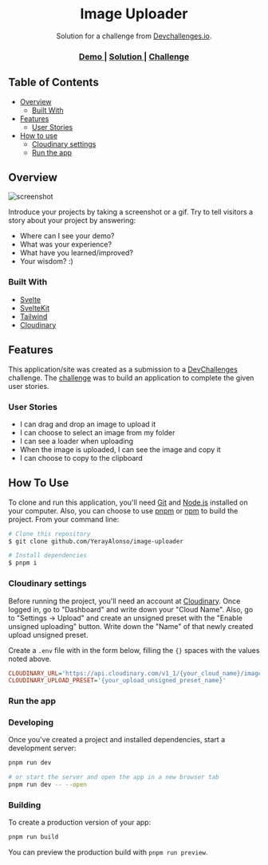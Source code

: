 <h1 align="center">Image Uploader</h1>

<div align="center">
   Solution for a challenge from  <a href="http://devchallenges.io" target="_blank">Devchallenges.io</a>.
</div>

<div align="center">
  <h3>
    <a href="https://image-uploader-ashen.vercel.app/">
      Demo
    </a>
    <span> | </span>
    <a href="https://github.com/YerayAlonso/image-uploader">
      Solution
    </a>
    <span> | </span>
    <a href="https://devchallenges.io/challenges/O2iGT9yBd6xZBrOcVirx">
      Challenge
    </a>
  </h3>
</div>

## Table of Contents

- [Overview](#overview)
  - [Built With](#built-with)
- [Features](#features)
  - [User Stories](#user-stories)
- [How to use](#how-to-use)
  - [Cloudinary settings](#cloudinary-settings)
  - [Run the app](#run-the-app)

## Overview

![screenshot](https://res.cloudinary.com/dqruxwqi9/image/upload/v1690591272/r7seh7ylzhup4yy1mq4d.png)

Introduce your projects by taking a screenshot or a gif. Try to tell visitors a story about your project by answering:

- Where can I see your demo?
- What was your experience?
- What have you learned/improved?
- Your wisdom? :)

### Built With

- [Svelte](https://svelte.dev/)
- [SvelteKit](https://kit.svelte.dev/)
- [Tailwind](https://tailwindcss.com/)
- [Cloudinary](https://cloudinary.com/)

## Features

This application/site was created as a submission to a [DevChallenges](https://devchallenges.io/challenges) challenge. The [challenge](https://devchallenges.io/challenges/O2iGT9yBd6xZBrOcVirx) was to build an application to complete the given user stories.

### User Stories

- I can drag and drop an image to upload it
- I can choose to select an image from my folder
- I can see a loader when uploading
- When the image is uploaded, I can see the image and copy it
- I can choose to copy to the clipboard

## How To Use

To clone and run this application, you'll need [Git](https://git-scm.com) and [Node.js](https://nodejs.org/en/download/) installed on your computer.
Also, you can choose to use [pnpm](https://pnpm.io/) or [npm](http://npmjs.com) to build the project. From your command line:

```bash
# Clone this repository
$ git clone github.com/YerayAlonso/image-uploader

# Install dependencies
$ pnpm i
```

### Cloudinary settings

Before running the project, you'll need an account at [Cloudinary](https://cloudinary.com/).
Once logged in, go to "Dashboard" and write down your "Cloud Name".
Also, go to "Settings -> Upload" and create an unsigned preset with the "Enable unsigned uploading" button. Write down the "Name" of that newly created upload unsigned preset.

Create a `.env` file with in the form below, filling the `{}` spaces with the values noted above.

```ini
CLOUDINARY_URL='https://api.cloudinary.com/v1_1/{your_cloud_name}/image/upload'
CLOUDINARY_UPLOAD_PRESET='{your_upload_unsigned_preset_name}'
```

### Run the app

### Developing

Once you've created a project and installed dependencies, start a development server:

```bash
pnpm run dev

# or start the server and open the app in a new browser tab
pnpm run dev -- --open
```

### Building

To create a production version of your app:

```bash
pnpm run build
```

You can preview the production build with `pnpm run preview`.